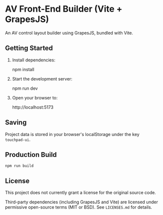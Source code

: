 # AV Front-End Builder (Vite + GrapesJS)

An AV control layout builder using GrapesJS, bundled with Vite.

## Getting Started

1. Install dependencies:

   npm install

2. Start the development server:

   npm run dev

3. Open your browser to:

   http://localhost:5173

## Saving

Project data is stored in your browser's localStorage under the key `touchpad-ui`.

## Production Build

    npm run build

## License

This project does not currently grant a license for the original source code.

Third-party dependencies (including GrapesJS and Vite) are licensed under permissive open-source terms (MIT or BSD). See `LICENSES.md` for details.

